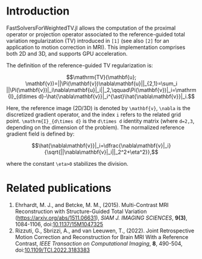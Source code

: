 # Introduction

FastSolversForWeightedTV.jl allows the computation of the proximal operator or projection operator associated to the reference-guided total variation regularization (TV) introduced in `[1]` (see also `[2]` for an application to motion correction in MRI). This implementation comprises both 2D and 3D, and supports GPU acceleration.

The definition of the reference-guided TV regularization is:
```math
\mathrm{TV}(\mathbf{u}; \mathbf{v})=||\Pi(\mathbf{v})\nabla\mathbf{u}||_{2,1}=\sum_i ||\Pi(\mathbf{v})|_i\nabla\mathbf{u}|_i||_2,\qquad\Pi(\mathbf{v})|_i=\mathrm{I}_{d\times d}-\hat{\nabla\mathbf{v}}|_i^{\ast}\hat{\nabla\mathbf{v}}|_i.
```
Here, the reference image (2D/3D) is denoted by ``\mathbf{v}``, ``\nabla`` is the discretized gradient operator, and the index ``i`` refers to the related grid point. ``\mathrm{I}_{d\times d}`` is the ``d\times d`` identity matrix (where ``d=2,3``, depending on the dimension of the problem). The normalized reference gradient field is defined by:
```math
\hat{\nabla\mathbf{v}}|_i=\dfrac{\nabla\mathbf{v}|_i}{\sqrt{||\nabla\mathbf{v}|_i||_2^2+\eta^2}},
```
where the constant ``\eta>0`` stabilizes the division.

# Related publications

1. Ehrhardt, M. J., and Betcke, M. M., (2015). Multi-Contrast MRI Reconstruction with Structure-Guided Total Variation (https://arxiv.org/abs/1511.06631), _SIAM J. IMAGING SCIENCES_, **9(3)**, 1084-1106, doi:[10.1137/15M1047325](https://doi.org/10.1137/15M1047325)
2. Rizzuti, G., Sbrizzi, A., and van Leeuwen, T., (2022). Joint Retrospective Motion Correction and Reconstruction for Brain MRI With a Reference Contrast, _IEEE Transaction on Computational Imaging_, **8**, 490-504, doi:[10.1109/TCI.2022.3183383](hhtps://doi.org/10.1109/TCI.2022.3183383)
